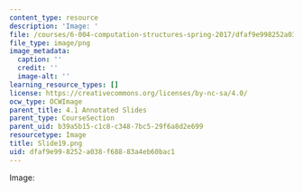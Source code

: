 ```yaml
---
content_type: resource
description: 'Image: '
file: /courses/6-004-computation-structures-spring-2017/dfaf9e998252a038f68883a4eb60bac1_Slide19.png
file_type: image/png
image_metadata:
  caption: ''
  credit: ''
  image-alt: ''
learning_resource_types: []
license: https://creativecommons.org/licenses/by-nc-sa/4.0/
ocw_type: OCWImage
parent_title: 4.1 Annotated Slides
parent_type: CourseSection
parent_uid: b39a5b15-c1c8-c348-7bc5-29f6a8d2e699
resourcetype: Image
title: Slide19.png
uid: dfaf9e99-8252-a038-f688-83a4eb60bac1
---
```

Image: 